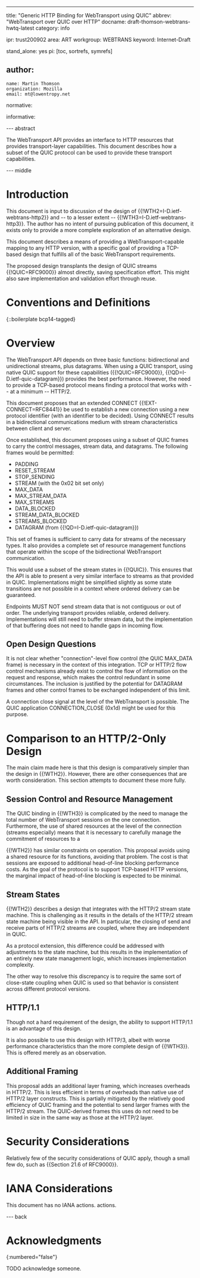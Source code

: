 ---
title: "Generic HTTP Binding for WebTransport using QUIC"
abbrev: "WebTransport over QUIC over HTTP"
docname: draft-thomson-webtrans-hwtq-latest
category: info

ipr: trust200902
area: ART
workgroup: WEBTRANS
keyword: Internet-Draft

stand_alone: yes
pi: [toc, sortrefs, symrefs]

author:
 -
    name: Martin Thomson
    organization: Mozilla
    email: mt@lowentropy.net

normative:

informative:



--- abstract

The WebTransport API provides an interface to HTTP resources that provides
transport-layer capabilities.  This document describes how a subset of the QUIC
protocol can be used to provide these transport capabilities.

--- middle

# Introduction

This document is input to discussion of the design of
{{!WTH2=I-D.ietf-webtrans-http2}} and -- to a lesser extent --
{{!WTH3=I-D.ietf-webtrans-http3}}.  The author has no intent of pursuing
publication of this document, it exists only to provide a more complete
exploration of an alternative design.

This document describes a means of providing a WebTransport-capable mapping to
any HTTP version, with a specific goal of providing a TCP-based design that
fulfills all of the basic WebTransport requirements.

The proposed design transplants the design of QUIC streams {{!QUIC=RFC9000}}
almost directly, saving specification effort.  This might also save
implementation and validation effort through reuse.


# Conventions and Definitions

{::boilerplate bcp14-tagged}


# Overview

The WebTransport API depends on three basic functions: bidirectional and
unidirectional streams, plus datagrams.  When using a QUIC transport, using
native QUIC support for these capabilities ({{!QUIC=RFC9000}},
{{!QD=I-D.ietf-quic-datagram}}) provides the best performance.  However, the
need to provide a TCP-based protocol means finding a protocol that works with --
at a minimum -- HTTP/2.

This document proposes that an extended CONNECT {{!EXT-CONNECT=RFC8441}} be used
to establish a new connection using a new protocol identifier (with an
identifier to be decided).  Using CONNECT results in a bidirectional
communications medium with stream characteristics between client and server.

Once established, this document proposes using a subset of QUIC frames to carry
the control messages, stream data, and datagrams.  The following frames would be permitted:

* PADDING
* RESET_STREAM
* STOP_SENDING
* STREAM (with the 0x02 bit set only)
* MAX_DATA
* MAX_STREAM_DATA
* MAX_STREAMS
* DATA_BLOCKED
* STREAM_DATA_BLOCKED
* STREAMS_BLOCKED
* DATAGRAM (from {{!QD=I-D.ietf-quic-datagram}})

This set of frames is sufficient to carry data for streams of the necessary
types.  It also provides a complete set of resource management functions that
operate within the scope of the bidirectional WebTransport communication.

This would use a subset of the stream states in {{!QUIC}}.  This ensures that
the API is able to present a very similar interface to streams as that provided
in QUIC.  Implementations might be simplified slightly as some state transitions
are not possible in a context where ordered delivery can be guaranteed.

Endpoints MUST NOT send stream data that is not contiguous or out of order.  The
underlying transport provides reliable, ordered delivery.  Implementations will
still need to buffer stream data, but the implementation of that buffering does
not need to handle gaps in incoming flow.


## Open Design Questions

It is not clear whether "connection"-level flow control (the QUIC MAX_DATA
frame) is necessary in the context of this integration.  TCP or HTTP/2 flow
control mechanisms already exist to control the flow of information on the
request and response, which makes the control redundant in some circumstances.
The inclusion is justified by the potential for DATAGRAM frames and other
control frames to be exchanged independent of this limit.

A connection close signal at the level of the WebTransport is possible.  The
QUIC application CONNECTION_CLOSE (0x1d) might be used for this purpose.


# Comparison to an HTTP/2-Only Design

The main claim made here is that this design is comparatively simpler than the
design in {{!WTH2}}.  However, there are other consequences that are worth
consideration.  This section attempts to document these more fully.


## Session Control and Resource Management

The QUIC binding in {{!WTH3}} is complicated by the need to manage the total
number of WebTransport sessions on the one connection.  Furthermore, the use of
shared resources at the level of the connection (streams especially) means that
it is necessary to carefully manage the commitment of resources to a

{{!WTH2}} has similar constraints on operation.  This proposal avoids using a
shared resource for its functions, avoiding that problem. The cost is that
sessions are exposed to additional head-of-line blocking performance costs.  As
the goal of the protocol is to support TCP-based HTTP versions, the marginal
impact of head-of-line blocking is expected to be minimal.


## Stream States

{{!WTH2}} describes a design that integrates with the HTTP/2 stream state
machine.  This is challenging as it results in the details of the HTTP/2 stream
state machine being visible in the API.  In particular, the closing of send and
receive parts of HTTP/2 streams are coupled, where they are independent in QUIC.

As a protocol extension, this difference could be addressed with adjustments to
the state machine, but this results in the implementation of an entirely new
state management logic, which increases implementation complexity.

The other way to resolve this discrepancy is to require the same sort of
close-state coupling when QUIC is used so that behavior is consistent across
different protocol versions.


## HTTP/1.1

Though not a hard requirement of the design, the ability to support HTTP/1.1 is
an advantage of this design.

It is also possible to use this design with HTTP/3, albeit with worse
performance characteristics than the more complete design of {{!WTH3}}.  This is
offered merely as an observation.


## Additional Framing

This proposal adds an additional layer framing, which increases overheads in
HTTP/2.  This is less efficient in terms of overheads than native use of HTTP/2
layer constructs.  This is partially mitigated by the relatively good efficiency
of QUIC framing and the potential to send larger frames with the HTTP/2 stream.
The QUIC-derived frames this uses do not need to be limited in size in the same
way as those at the HTTP/2 layer.


# Security Considerations

Relatively few of the security considerations of QUIC apply, though a small few
do, such as {{Section 21.6 of RFC9000}}.


# IANA Considerations

This document has no IANA actions. actions.


--- back

# Acknowledgments
{:numbered="false"}

TODO acknowledge someone.
